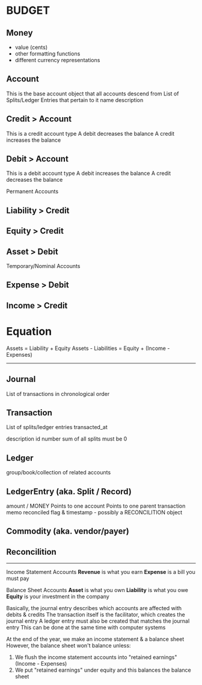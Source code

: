 BUDGET
======

## Money
* value (cents)
* other formatting functions
* different currency representations

## Account
This is the base account object that all accounts descend from
List of Splits/Ledger Entries that pertain to it
name
description
<!-- notes -->
<!-- Points to the commodity (aka. vendor/payer) used for all splits in this Ledger/Account -->
<!-- the currency that all child splits exist in ('USD') -->

## Credit > Account
This is a credit account type
A debit decreases the balance
A credit increases the balance

## Debit > Account
This is a debit account type
A debit increases the balance
A credit decreases the balance

Permanent Accounts
## Liability > Credit
## Equity > Credit
## Asset > Debit

Temporary/Nominal Accounts
## Expense > Debit
## Income > Credit

# Equation
Assets = Liability + Equity
Assets - Liabilities = Equity + (Income - Expenses)

-------

## Journal
List of transactions in chronological order

## Transaction
List of splits/ledger entries
transacted_at
<!-- currency to calculate all splits in -->
description
id number
sum of all splits must be 0

## Ledger
group/book/collection of related accounts

## LedgerEntry (aka. Split / Record)
amount / MONEY
Points to one account
Points to one parent transaction
memo
reconciled flag & timestamp - possibly a RECONCILITION object

## Commodity (aka. vendor/payer)

## Reconcilition



-------

Income Statement Accounts
**Revenue** is what you earn
**Expense** is a bill you must pay

Balance Sheet Accounts
**Asset** is what you own
**Liability** is what you owe
**Equity** is your investment in the company

Basically, the journal entry describes which accounts are affected with debits & credits
The transaction itself is the facilitator, which creates the journal entry
A ledger entry must also be created that matches the journal entry
This can be done at the same time with computer systems

At the end of the year, we make an income statement & a balance sheet
However, the balance sheet won't balance unless:
1. We flush the income statement accounts into "retained earnings" (Income - Expenses)
2. We put "retained earnings" under equity and this balances the balance sheet
